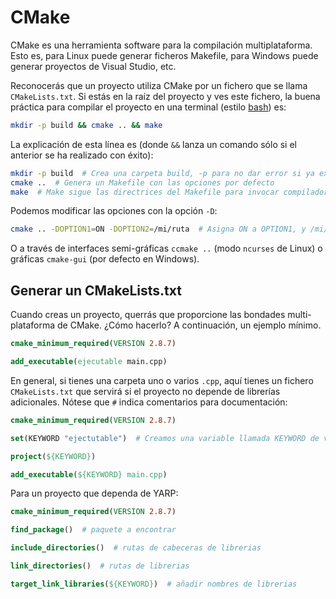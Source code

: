 # CMake

CMake es una herramienta software para la compilación multiplataforma. Esto es, para Linux puede generar ficheros Makefile, para Windows puede generar proyectos de Visual Studio, etc.

Reconocerás que un proyecto utiliza CMake por un fichero que se llama `CMakeLists.txt`. Si estás en la raíz del proyecto y ves este fichero, la buena práctica para compilar el proyecto en una terminal (estilo [bash](../linux/bash.md)) es:

``` bash
mkdir -p build && cmake .. && make
```

La explicación de esta línea es (donde `&&` lanza un comando sólo si el anterior se ha realizado con éxito):
``` bash
mkdir -p build  # Crea una carpeta build, -p para no dar error si ya existe
cmake ..  # Genera un Makefile con las opciones por defecto
make  # Make sigue las directrices del Makefile para invocar compilador, etc
```

Podemos modificar las opciones con la opción `-D`:
``` bash
cmake .. -DOPTION1=ON -DOPTION2=/mi/ruta  # Asigna ON a OPTION1, y /mi/ruta a OPTION2
```
O a través de interfaces semi-gráficas `ccmake ..` (modo `ncurses` de Linux) o gráficas `cmake-gui` (por defecto en Windows).

## Generar un CMakeLists.txt

Cuando creas un proyecto, querrás que proporcione las bondades multi-plataforma de CMake. ¿Cómo hacerlo? A continuación, un ejemplo mínimo.

```cmake
cmake_minimum_required(VERSION 2.8.7)

add_executable(ejecutable main.cpp)
```

En general, si tienes una carpeta uno o varios `.cpp`, aquí tienes un fichero `CMakeLists.txt` que servirá si el proyecto no depende de librerías adicionales. Nótese que `#` indica comentarios para documentación:

```cmake
cmake_minimum_required(VERSION 2.8.7)

set(KEYWORD "ejectutable")  # Creamos una variable llamada KEYWORD de valor "ejecutable"

project(${KEYWORD})

add_executable(${KEYWORD} main.cpp)
```

Para un proyecto que dependa de YARP:
```cmake
cmake_minimum_required(VERSION 2.8.7)

find_package()  # paquete a encontrar

include_directories()  # rutas de cabeceras de librerias

link_directories()  # rutas de librerias

target_link_libraries(${KEYWORD})  # añadir nombres de librerias
```